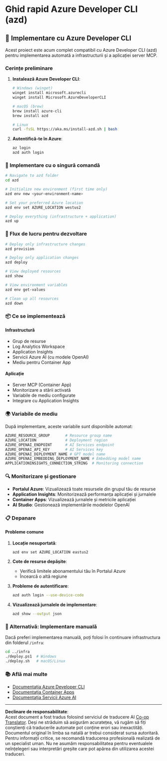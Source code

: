 <!--
CO_OP_TRANSLATOR_METADATA:
{
  "original_hash": "3ef1c97c5c40577da3be422d29276383",
  "translation_date": "2025-09-30T12:26:25+00:00",
  "source_file": "azd/README.md",
  "language_code": "ro"
}
-->
# Ghid rapid Azure Developer CLI (azd)

## 🚀 Implementare cu Azure Developer CLI

Acest proiect este acum complet compatibil cu Azure Developer CLI (azd) pentru implementarea automată a infrastructurii și a aplicației server MCP.

### Cerințe preliminare

1. **Instalează Azure Developer CLI**:
   ```bash
   # Windows (winget)
   winget install microsoft.azurecli
   winget install Microsoft.AzureDeveloperCLI
   
   # macOS (brew)
   brew install azure-cli
   brew install azd
   
   # Linux
   curl -fsSL https://aka.ms/install-azd.sh | bash
   ```

2. **Autentifică-te în Azure**:
   ```bash
   az login
   azd auth login
   ```

### 🎯 Implementare cu o singură comandă

```bash
# Navigate to azd folder
cd azd

# Initialize new environment (first time only)
azd env new <your-environment-name>

# Set your preferred Azure location
azd env set AZURE_LOCATION westus2

# Deploy everything (infrastructure + application)
azd up
```

### 🔧 Flux de lucru pentru dezvoltare

```bash
# Deploy only infrastructure changes
azd provision

# Deploy only application changes  
azd deploy

# View deployed resources
azd show

# View environment variables
azd env get-values

# Clean up all resources
azd down
```

### 📦 Ce se implementează

#### **Infrastructură**
- Grup de resurse
- Log Analytics Workspace  
- Application Insights
- Servicii Azure AI (cu modele OpenAI)
- Mediu pentru Container App

#### **Aplicație**
- Server MCP (Container App)
- Monitorizare a stării activată
- Variabile de mediu configurate
- Integrare cu Application Insights

### 🌍 Variabile de mediu

După implementare, aceste variabile sunt disponibile automat:

```bash
AZURE_RESOURCE_GROUP       # Resource group name
AZURE_LOCATION             # Deployment region
AZURE_OPENAI_ENDPOINT      # AI Services endpoint
AZURE_OPENAI_API_KEY       # AI Services key
AZURE_OPENAI_DEPLOYMENT_NAME # GPT model name
AZURE_OPENAI_EMBEDDING_DEPLOYMENT_NAME # Embedding model name
APPLICATIONINSIGHTS_CONNECTION_STRING  # Monitoring connection
```

### 🔍 Monitorizare și gestionare

- **Portalul Azure**: Vizualizează toate resursele din grupul tău de resurse
- **Application Insights**: Monitorizează performanța aplicației și jurnalele
- **Container Apps**: Vizualizează jurnalele și metricile aplicației
- **AI Studio**: Gestionează implementările modelelor OpenAI

### 📋 Depanare

#### **Probleme comune**

1. **Locație nesuportată**:
   ```bash
   azd env set AZURE_LOCATION eastus2
   ```

2. **Cote de resurse depășite**:
   - Verifică limitele abonamentului tău în Portalul Azure
   - Încearcă o altă regiune

3. **Probleme de autentificare**:
   ```bash
   azd auth login --use-device-code
   ```

4. **Vizualizează jurnalele de implementare**:
   ```bash
   azd show --output json
   ```

### 🔄 Alternativă: Implementare manuală

Dacă preferi implementarea manuală, poți folosi în continuare infrastructura din folderul `/infra`:

```bash
cd ../infra
./deploy.ps1  # Windows
./deploy.sh   # macOS/Linux
```

### 📚 Află mai multe

- [Documentația Azure Developer CLI](https://docs.microsoft.com/azure/developer/azure-developer-cli/)
- [Documentația Container Apps](https://docs.microsoft.com/azure/container-apps/)
- [Documentația Servicii Azure AI](https://docs.microsoft.com/azure/ai-services/)

---

**Declinare de responsabilitate**:  
Acest document a fost tradus folosind serviciul de traducere AI [Co-op Translator](https://github.com/Azure/co-op-translator). Deși ne străduim să asigurăm acuratețea, vă rugăm să fiți conștienți că traducerile automate pot conține erori sau inexactități. Documentul original în limba sa natală ar trebui considerat sursa autoritară. Pentru informații critice, se recomandă traducerea profesională realizată de un specialist uman. Nu ne asumăm responsabilitatea pentru eventualele neînțelegeri sau interpretări greșite care pot apărea din utilizarea acestei traduceri.